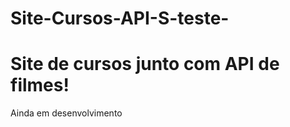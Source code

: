 # Site-Cursos-API-S-teste-

<h1> Site de cursos junto com API de filmes! </h1>
<p> Ainda em desenvolvimento </p>
